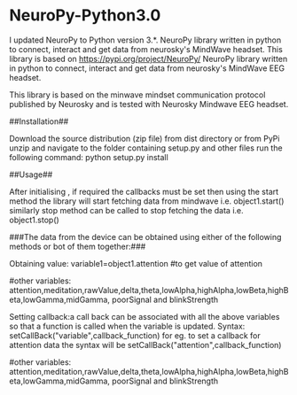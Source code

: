 # NeuroPy-Python3.0
I updated NeuroPy to Python version 3.*. NeuroPy library written in python to connect, interact and get data from neurosky's MindWave headset.  This library is based on https://pypi.org/project/NeuroPy/
NeuroPy library written in python to connect, interact and get data from neurosky's MindWave EEG headset.

This library is based on the minwave mindset communication protocol published by Neurosky and is tested with Neurosky Mindwave EEG headset.

##Installation##

Download the source distribution (zip file) from dist directory or from PyPi
unzip and navigate to the folder containing setup.py and other files
run the following command: python setup.py install


##Usage##

After initialising , if required the callbacks must be set then using the start method the library will start fetching data from mindwave i.e. object1.start() similarly stop method can be called to stop fetching the data i.e. object1.stop()

###The data from the device can be obtained using either of the following methods or bot of them together:###

Obtaining value: variable1=object1.attention #to get value of attention

#other variables: attention,meditation,rawValue,delta,theta,lowAlpha,highAlpha,lowBeta,highBeta,lowGamma,midGamma, poorSignal and blinkStrength

Setting callback:a call back can be associated with all the above variables so that a function is called when the variable is updated. Syntax: setCallBack("variable",callback_function) 
for eg. to set a callback for attention data the syntax will be setCallBack("attention",callback_function)

#other variables: attention,meditation,rawValue,delta,theta,lowAlpha,highAlpha,lowBeta,highBeta,lowGamma,midGamma, poorSignal and blinkStrength
